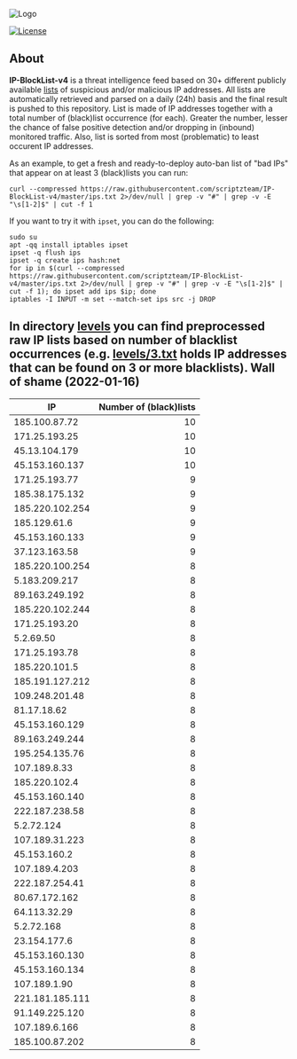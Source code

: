 ![Logo](https://i.imgur.com/PyKLAe7.png)

[![License](https://img.shields.io/badge/license-The_Unlicense-red.svg)](https://unlicense.org/)

About
----

**IP-BlockList-v4** is a threat intelligence feed based on 30+ different publicly available [lists](https://github.com/stamparm/maltrail) of suspicious and/or malicious IP addresses. All lists are automatically retrieved and parsed on a daily (24h) basis and the final result is pushed to this repository. List is made of IP addresses together with a total number of (black)list occurrence (for each). Greater the number, lesser the chance of false positive detection and/or dropping in (inbound) monitored traffic. Also, list is sorted from most (problematic) to least occurent IP addresses.

As an example, to get a fresh and ready-to-deploy auto-ban list of "bad IPs" that appear on at least 3 (black)lists you can run:

```
curl --compressed https://raw.githubusercontent.com/scriptzteam/IP-BlockList-v4/master/ips.txt 2>/dev/null | grep -v "#" | grep -v -E "\s[1-2]$" | cut -f 1
```

If you want to try it with `ipset`, you can do the following:

```
sudo su
apt -qq install iptables ipset
ipset -q flush ips
ipset -q create ips hash:net
for ip in $(curl --compressed https://raw.githubusercontent.com/scriptzteam/IP-BlockList-v4/master/ips.txt 2>/dev/null | grep -v "#" | grep -v -E "\s[1-2]$" | cut -f 1); do ipset add ips $ip; done
iptables -I INPUT -m set --match-set ips src -j DROP
```

In directory [levels](levels) you can find preprocessed raw IP lists based on number of blacklist occurrences (e.g. [levels/3.txt](levels/3.txt) holds IP addresses that can be found on 3 or more blacklists).
Wall of shame (2022-01-16)
----

|IP|Number of (black)lists|
|---|--:|
185.100.87.72|10
171.25.193.25|10
45.13.104.179|10
45.153.160.137|10
171.25.193.77|9
185.38.175.132|9
185.220.102.254|9
185.129.61.6|9
45.153.160.133|9
37.123.163.58|9
185.220.100.254|8
5.183.209.217|8
89.163.249.192|8
185.220.102.244|8
171.25.193.20|8
5.2.69.50|8
171.25.193.78|8
185.220.101.5|8
185.191.127.212|8
109.248.201.48|8
81.17.18.62|8
45.153.160.129|8
89.163.249.244|8
195.254.135.76|8
107.189.8.33|8
185.220.102.4|8
45.153.160.140|8
222.187.238.58|8
5.2.72.124|8
107.189.31.223|8
45.153.160.2|8
107.189.4.203|8
222.187.254.41|8
80.67.172.162|8
64.113.32.29|8
5.2.72.168|8
23.154.177.6|8
45.153.160.130|8
45.153.160.134|8
107.189.1.90|8
221.181.185.111|8
91.149.225.120|8
107.189.6.166|8
185.100.87.202|8
